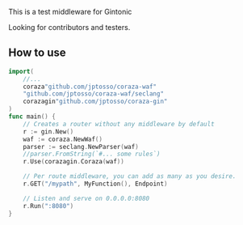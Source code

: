 This is a test middleware for Gintonic

Looking for contributors and testers.

## How to use

```go
import(
    //...
    coraza"github.com/jptosso/coraza-waf"
    "github.com/jptosso/coraza-waf/seclang"
    corazagin"github.com/jptosso/coraza-gin"
)
func main() {
	// Creates a router without any middleware by default
	r := gin.New()
    waf := coraza.NewWaf()
    parser := seclang.NewParser(waf)
    //parser.FromString(`#... some rules`)
	r.Use(corazagin.Coraza(waf))

	// Per route middleware, you can add as many as you desire.
	r.GET("/mypath", MyFunction(), Endpoint)

	// Listen and serve on 0.0.0.0:8080
	r.Run(":8080")
}
```